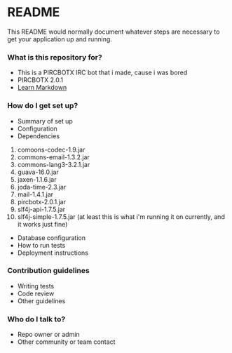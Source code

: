 # README #

This README would normally document whatever steps are necessary to get your application up and running.

### What is this repository for? ###

* This is a PIRCBOTX IRC bot that i made, cause i was bored
* PIRCBOTX 2.0.1
* [Learn Markdown](https://bitbucket.org/tutorials/markdowndemo)

### How do I get set up? ###

* Summary of set up
* Configuration
* Dependencies
1.  comoons-codec-1.9.jar
2.  commons-email-1.3.2.jar
3.  commons-lang3-3.2.1.jar
4.  guava-16.0.jar
5.  jaxen-1.1.6.jar
6.  joda-time-2.3.jar
7.  mail-1.4.1.jar
8.  pircbotx-2.0.1.jar
9.  slf4j-api-1.7.5.jar
10. slf4j-simple-1.7.5.jar
(at least this is what i'm running it on currently, and it works just fine)
* Database configuration
* How to run tests
* Deployment instructions

### Contribution guidelines ###

* Writing tests
* Code review
* Other guidelines

### Who do I talk to? ###

* Repo owner or admin
* Other community or team contact